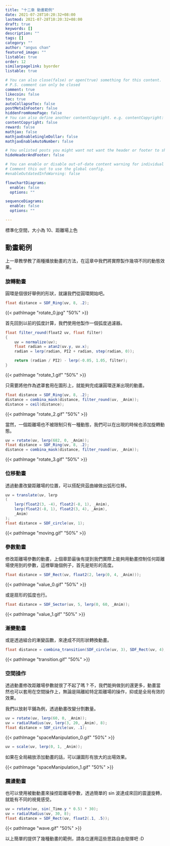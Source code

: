 ```yaml
---
title: "十二章 動畫範例"
date: 2021-07-28T10:20:32+08:00
lastmod: 2021-07-28T10:20:32+08:00
draft: true
keywords: []
description: ""
tags: []
category: ""
author: "angus chan"
featured_image: ""
listable: true
order: 12
similarpagelink: byorder
listable: true

# You can also close(false) or open(true) something for this content.
# P.S. comment can only be closed
comment: true
likecoin: false
toc: true
autoCollapseToc: false
postMetaInFooter: false
hiddenFromHomePage: false
# You can also define another contentCopyright. e.g. contentCopyright: "This is another copyright."
contentCopyright: false
reward: false
mathjax: false
mathjaxEnableSingleDollar: false
mathjaxEnableAutoNumber: false

# You unlisted posts you might want not want the header or footer to show
hideHeaderAndFooter: false

# You can enable or disable out-of-date content warning for individual post.
# Comment this out to use the global config.
#enableOutdatedInfoWarning: false

flowchartDiagrams:
  enable: false
  options: ""

sequenceDiagrams: 
  enable: false
  options: ""

---
```


標準化空間，大小為 10、距離場上色

## 動畫範例

上一章教學教了兩種播放動畫的方法，在這章中我們將實際製作幾項不同的動態效果。

### 旋轉動畫

圓環是個很好舉例的形狀，就讓我們從圓環開始吧。

```csharp
float distance = SDF_Ring(uv, 8, .2);
```

{{< pathImage "rotate_0.jpg" "50%" >}}

首先回到以前的弧度計算，我們使用他製作一個弧度過濾器。

```csharp
float filter_round(float2 uv, float filter)
{
    uv = normalize(uv);
    float radian = atan2(uv.y, uv.x);
    radian = lerp(radian, PI2 + radian, step(radian, 0));

    return (radian / PI2) - lerp(-0.05, 1.05, filter);
}
```

{{< pathImage "rotate_1.gif" "50%" >}}

只需要將他作為遮罩套用在圖形上，就能夠完成讓圓環逐漸出現的動畫。

```csharp
float distance = SDF_Ring(uv, 8, .2);
distance = combina_mask(distance, filter_round(uv, _Anim));
distance = ceil(distance);
```

{{< pathImage "rotate_2.gif" "50%" >}}

當然，一個距離場也不被限制只有一種動態，我們可以在出現的時候也添加旋轉動態。

```csharp
uv = rotate(uv, lerp(682, 0, _Anim));
float distance = SDF_Ring(uv, 8, .2);
distance = combina_mask(distance, filter_round(uv, _Anim));
```

{{< pathImage "rotate_3.gif" "50%" >}}

### 位移動畫

透過動畫改變距離場的位置，可以搭配貝茲曲線做出弧形位移。

```csharp
uv = translate(uv, lerp
(
    lerp(float2(3, -4), float2(-8, 1), _Anim), 
    lerp(float2(-8, 1), float2(3, 4), _Anim), 
    _Anim)
);
float distance = SDF_circle(uv, 1);
```

{{< pathImage "moving.gif" "50%" >}}

### 參數動畫

修改距離場參數的動畫，上個章節最後有提到我們實際上能夠用動畫控制任何距離場使用到的參數，這裡舉幾個例子，首先是矩形的高度。

```csharp
float distance = SDF_Rect(uv, float2(2, lerp(0, 4, _Anim)));
```

{{< pathImage "value_0.gif" "50%" >}}

或是扇形的弧度也行。

```csharp
float distance = SDF_Sector(uv, 5, lerp(0, 60, _Anim));
```

{{< pathImage "value_1.gif" "50%" >}}

### 漸變動畫

或是透過組合的漸變函數，來達成不同形狀轉換動畫。

```csharp
float distance = combina_transition(SDF_circle(uv, 3), SDF_Rect(uv, 4), _Anim);
```

{{< pathImage "transition.gif" "50%" >}}

### 空間操作

透過動畫修改距離場參數就很了不起了嗎 ? 不，我們能夠做到的還更多，動畫當然也可以套用在空間操作上，無論是隔離給特定距離場的操作，抑或是全局有效的效果。

我們以放射平鋪為例，透過動畫改變分割數量。

```csharp
uv = rotate(uv, lerp(60, 0, _Anim));
uv = radialRadius(uv, lerp(3, 20, _Anim), 8);
float distance = SDF_circle(uv, .1);
```

{{< pathImage "spaceManipulation_0.gif" "50%" >}}

```csharp
uv = scale(uv, lerp(0, 1, _Anim));
```

如果在全局縮放添加動畫的話，可以讓圖形有放大的出場效果。

{{< pathImage "spaceManipulation_1.gif" "50%" >}}

### 震盪動畫

也可以使用被動動畫來操控距離場參數，透過簡單的 sin 波達成來回的震盪旋轉，就能有不同的視覺感受。

```csharp
uv = rotate(uv, sin(_Time.y * 0.5) * 30);
uv = radialRadius(uv, 30, 8);
float distance = SDF_Rect(uv, float2(.1, .5));
```

{{< pathImage "wave.gif" "50%" >}}

以上簡單的提供了幾種動畫的範例，請各位運用這些思路自由發揮吧 :D
